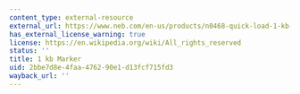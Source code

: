 ```yaml
---
content_type: external-resource
external_url: https://www.neb.com/en-us/products/n0468-quick-load-1-kb-dna-ladder#Quality,%20Safety%20&%20Legal
has_external_license_warning: true
license: https://en.wikipedia.org/wiki/All_rights_reserved
status: ''
title: 1 kb Marker
uid: 2bbe7d8e-4faa-4762-90e1-d13fcf715fd3
wayback_url: ''
---
```

